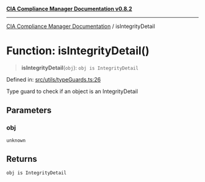 [**CIA Compliance Manager Documentation v0.8.2**](../README.md)

***

[CIA Compliance Manager Documentation](../globals.md) / isIntegrityDetail

# Function: isIntegrityDetail()

> **isIntegrityDetail**(`obj`): `obj is IntegrityDetail`

Defined in: [src/utils/typeGuards.ts:26](https://github.com/Hack23/cia-compliance-manager/blob/423c5d261c747ade8ca2550e176aa05168b5a31e/src/utils/typeGuards.ts#L26)

Type guard to check if an object is an IntegrityDetail

## Parameters

### obj

`unknown`

## Returns

`obj is IntegrityDetail`
